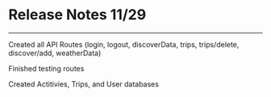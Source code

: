 # Release Notes 11/29
-----------------------------
Created all API Routes (login, logout, discoverData, trips, trips/delete, discover/add, weatherData)

Finished testing routes

Created Actitivies, Trips, and User databases
